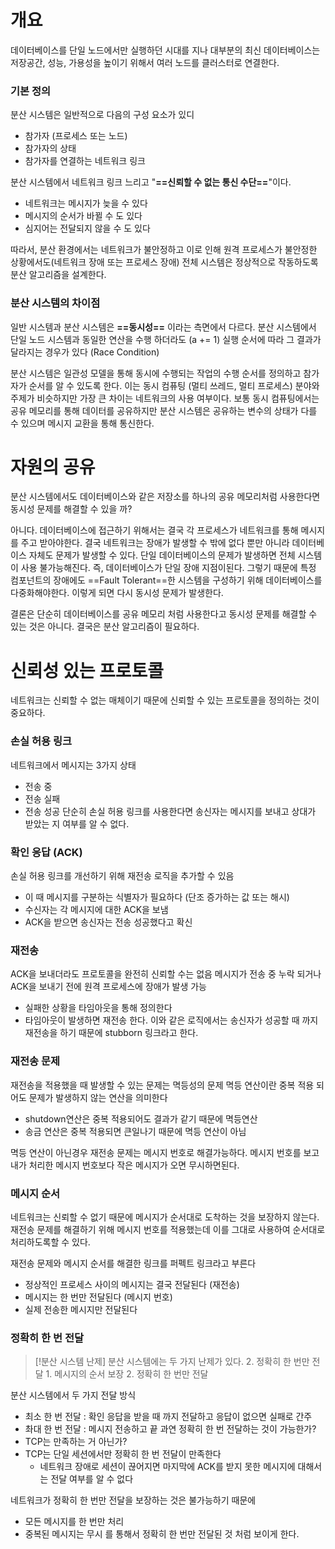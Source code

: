 # 개요
데이터베이스를 단일 노드에서만 실행하던 시대를 지나 대부분의 최신 데이터베이스는 저장공간, 성능, 가용성을 높이기 위해서 여러 노드를 클러스터로 연결한다.

### 기본 정의
분산 시스템은 일반적으로 다음의 구성 요소가 있디
* 참가자 (프로세스 또는 노드)
* 참가자의 상태
* 참가자를 연결하는 네트워크 링크

분산 시스템에서 네트워크 링크 느리고 "**==신뢰할 수 없는 통신 수단==**"이다. 
* 네트워크는 메시지가 늦을 수 있다
* 메시지의 순서가 바뀔 수 도 있다
* 심지어는 전달되지 않을 수 도 있다

따라서, 분산 환경에서는 네트워크가 불안정하고 이로 인해 원격 프로세스가 불안정한 상황에서도(네트워크 장애 또는 프로세스 장애) 전체 시스템은 정상적으로 작동하도록 분산 알고리즘을 설계한다.

### 분산 시스템의 차이점
일반 시스템과 분산 시스템은 **==동시성==** 이라는 측면에서 다르다.
분산 시스템에서 단일 노드 시스템과 동일한 연산을 수행 하더라도 (a += 1) 실행 순서에 따라 그 결과가 달라지는 경우가 있다 (Race Condition)

분산 시스템은 일관성 모델을 통해 동시에 수행되는 작업의 수행 순서를 정의하고 참가자가 순서를 알 수 있도록 한다. 이는 동시 컴퓨팅 (멀티 쓰레드, 멀티 프로세스) 분야와 주제가 비슷하지만 가장 큰 차이는 네트워크의 사용 여부이다. 보통 동시 컴퓨팅에서는 공유 메모리를 통해 데이터를 공유하지만 분산 시스템은 공유하는 변수의 상태가 다를 수 있으며 메시지 교환을 통해 통신한다. 

# 자원의 공유
분산 시스템에서도 데이터베이스와 같은 저장소를 하나의 공유 메모리처럼 사용한다면 동시성 문제를 해결할 수 있을 까?

아니다. 
데이터베이스에 접근하기 위해서는 결국 각 프로세스가 네트워크를 통해 메시지를 주고 받아야한다. 결국 네트워크는 장애가 발생할 수 밖에 없다 뿐만 아니라 데이터베이스 자체도 문제가 발생할 수 있다. 
단일 데이터베이스의 문제가 발생하면 전체 시스템이 사용 불가능해진다. 즉, 데이터베이스가 단일 장애 지점이된다. 
그렇기 때문에 특정 컴포넌트의 장애에도 ==Fault Tolerant==한 시스템을 구성하기 위해 데이터베이스를 다중화해야한다. 이렇게 되면 다시 동시성 문제가 발생한다. 

결론은 단순히 데이터베이스를 공유 메모리 처럼 사용한다고 동시성 문제를 해결할 수 있는 것은 아니다. 결국은 분산 알고리즘이 필요하다.

# 신뢰성 있는 프로토콜
네트워크는 신뢰할 수 없는 매체이기 때문에 신뢰할 수 있는 프로토콜을 정의하는 것이 중요하다. 
### 손실 허용 링크
네트워크에서 메시지는 3가지 상태
* 전송 중
* 전송 실패
* 전송 성공
단순히 손실 허용 링크를 사용한다면 송신자는 메시지를 보내고 상대가 받았는 지 여부를 알 수 없다.

### 확인 응답 (ACK)
손실 허용 링크를 개선하기 위해 재전송 로직을 추가할 수 있음
* 이 때 메시지를 구분하는 식별자가 필요하다 (단조 증가하는 값 또는 해시)
* 수신자는 각 메시지에 대한 ACK을 보냄
* ACK을 받으면 송신자는 전송 성공했다고 확신

### 재전송
ACK을 보내더라도 프로토콜을 완전히 신뢰할 수는 없음
메시지가 전송 중 누락 되거나 ACK을 보내기 전에 원격 프로세스에 장애가 발생 가능
* 실패한 상황을 타임아웃을 통해 정의한다 
* 타임아웃이 발생하면 재전송 한다.
이와 같은 로직에서는 송신자가 성공할 때 까지 재전송을 하기 때문에 stubborn 링크라고 한다.

### 재전송 문제
재전송을 적용했을 때 발생할 수 있는 문제는 멱등성의 문제
멱등 연산이란 중복 적용 되어도 문제가 발생하지 않는 연산을 의미한다 
* shutdown연산은 중복 적용되어도 결과가 같기 때문에 멱등연산
* 송금 연산은 중복 적용되면 큰일나기 때문에 멱등 연산이 아님

멱등 연산이 아닌경우 재전송 문제는 메시지 번호로 해결가능하다.
메시지 번호를 보고 내가 처리한 메시지 번호보다 작은 메시지가 오면 무시하면된다.

### 메시지 순서
네트워크는 신뢰할 수 없기 때문에 메시지가 순서대로 도착하는 것을 보장하지 않는다.
재전송 문제를 해결하기 위해 메시지 번호를 적용했는데 이를 그대로 사용하여 순서대로 처리하도록할 수 있다.

재전송 문제와 메시지 순서를 해결한 링크를 퍼펙트 링크라고 부른다
* 정상적인 프로세스 사이의 메시지는 결국 전달된다 (재전송)
* 메시지는 한 번만 전달된다 (메시지 번호)
* 실제 전송한 메시지만 전달된다 

### 정확히 한 번 전달
> [!분산 시스템 난제]
> 분산 시스템에는 두 가지 난제가 있다. 2. 정확히 한 번만 전달 1. 메시지의 순서 보장 2. 정확히 한 번만 전달

분산 시스템에서 두 가지 전달 방식
* 최소 한 번 전달 : 확인 응답을 받을 때 까지 전달하고 응답이 없으면 실패로 간주
* 촤대 한 번 전달 : 메시지 전송하고 끝
과연 정확히 한 번 전달하는 것이 가능한가?
* TCP는 만족하는 거 아닌가?
* TCP는 단일 세션에서만 정확히 한 번 전달이 만족한다
	* 네트워크 장애로 세션이 끊어지면 마지막에 ACK를 받지 못한 메시지에 대해서는 전달 여부를 알 수 없다

네트워크가 정확히 한 번만 전달을 보장하는 것은 불가능하기 때문에 
* 모든 메시지를 한 번만 처리
* 중복된 메시지는 무시
를 통해서 정확히 한 번만 전달된 것 처럼 보이게 한다.







